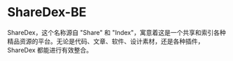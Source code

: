 # ShareDex-BE
ShareDex，这个名称源自 "Share" 和 "Index"，寓意着这是一个共享和索引各种精品资源的平台。无论是代码、文章、软件、设计素材，还是各种插件，ShareDex 都能进行有效整合。
